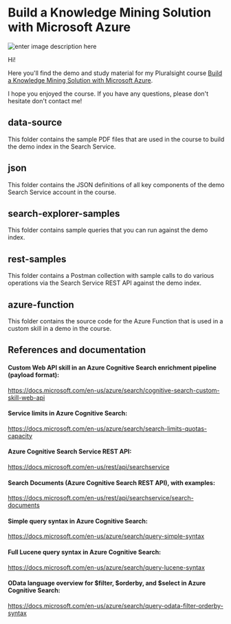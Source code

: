 # Build a Knowledge Mining Solution with Microsoft Azure

![enter image description here](https://www.pluralsight.com/content/dam/pluralsight/newsroom/brand-assets/logos/pluralsight-logo-vrt-color-2.png)  

Hi!

Here you'll find the demo and study material for my Pluralsight course [Build a Knowledge Mining Solution with Microsoft Azure](https://pluralsight.pxf.io/knowledge-mining).

I hope you enjoyed the course. If you have any questions, please don't hesitate don't contact me!

## data-source

This folder contains the sample PDF files that are used in the course to build the demo index in the Search Service.

## json

This folder contains the JSON definitions of all key components of the demo Search Service account in the course.

## search-explorer-samples

This folder contains sample queries that you can run against the demo index.

## rest-samples

This folder contains a Postman collection with sample calls to do various operations via the Search Service REST API against the demo index.

## azure-function

This folder contains the source code for the Azure Function that is used in a custom skill in a demo in the course.

## References and documentation

#### Custom Web API skill in an Azure Cognitive Search enrichment pipeline (payload format):

https://docs.microsoft.com/en-us/azure/search/cognitive-search-custom-skill-web-api

#### Service limits in Azure Cognitive Search:

https://docs.microsoft.com/en-us/azure/search/search-limits-quotas-capacity

#### Azure Cognitive Search Service REST API:

https://docs.microsoft.com/en-us/rest/api/searchservice

#### Search Documents (Azure Cognitive Search REST API), with examples:

https://docs.microsoft.com/en-us/rest/api/searchservice/search-documents

#### Simple query syntax in Azure Cognitive Search:

https://docs.microsoft.com/en-us/azure/search/query-simple-syntax

#### Full Lucene query syntax in Azure Cognitive Search:

https://docs.microsoft.com/en-us/azure/search/query-lucene-syntax

#### OData language overview for $filter, $orderby, and $select in Azure Cognitive Search:

https://docs.microsoft.com/en-us/azure/search/query-odata-filter-orderby-syntax

